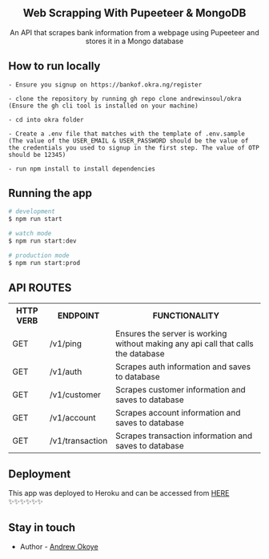 <p align="center">
  <h2 align="center">Web Scrapping With Pupeeteer & MongoDB</h2>
</p>

  <p align="center">
    An API that scrapes bank information from a webpage using Pupeeteer and stores it in a Mongo database
  </p>
  
## How to run locally
```
- Ensure you signup on https://bankof.okra.ng/register

- clone the repository by running gh repo clone andrewinsoul/okra (Ensure the gh cli tool is installed on your machine)

- cd into okra folder

- Create a .env file that matches with the template of .env.sample (The value of the USER_EMAIL & USER_PASSWORD should be the value of the credentials you used to signup in the first step. The value of OTP should be 12345)

- run npm install to install dependencies

````

## Running the app

```bash
# development
$ npm run start

# watch mode
$ npm run start:dev

# production mode
$ npm run start:prod
````

## API ROUTES

<table>
  <tr>
    <th>HTTP VERB</th>
    <th>ENDPOINT</th>
    <th>FUNCTIONALITY</th>
  </tr>
  <tr>
    <td>GET</td> 
    <td>/v1/ping</td>  
    <td>Ensures the server is working without making any api call that calls the database</td>
  </tr>

  <tr>
    <td>GET</td> 
    <td>/v1/auth</td>  
    <td>Scrapes auth information and saves to database</td>
  </tr>
  <tr>
    <td>GET</td> 
    <td>/v1/customer</td>  
    <td>Scrapes customer information and saves to database</td>
  </tr>

  <tr>
    <td>GET</td> 
    <td>/v1/account</td>  
    <td>Scrapes account information and saves to database</td>
  </tr>
  <tr>
    <td>GET</td> 
    <td>/v1/transaction</td>  
    <td>Scrapes transaction information and saves to database</td>
  </tr>
</table>

## Deployment

This app was deployed to Heroku and can be accessed from <a href="https://okra2.herokuapp.com/v1/ping">HERE</a> ✨✨✨✨✨✨

## Stay in touch

- Author - [Andrew Okoye](https://www.linkedin.com/in/andrew-okoye-281261132/)
